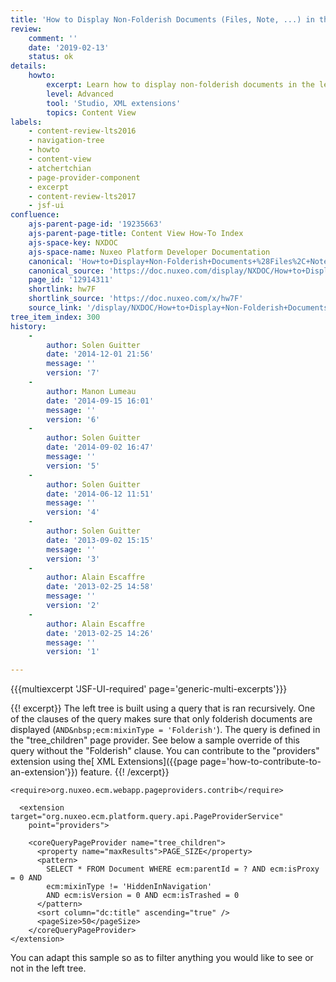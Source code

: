 ```yaml
---
title: 'How to Display Non-Folderish Documents (Files, Note, ...) in the Left Tree'
review:
    comment: ''
    date: '2019-02-13'
    status: ok
details:
    howto:
        excerpt: Learn how to display non-folderish documents in the left tree with Nuxeo Studio.
        level: Advanced
        tool: 'Studio, XML extensions'
        topics: Content View
labels:
    - content-review-lts2016
    - navigation-tree
    - howto
    - content-view
    - atchertchian
    - page-provider-component
    - excerpt
    - content-review-lts2017
    - jsf-ui
confluence:
    ajs-parent-page-id: '19235663'
    ajs-parent-page-title: Content View How-To Index
    ajs-space-key: NXDOC
    ajs-space-name: Nuxeo Platform Developer Documentation
    canonical: 'How+to+Display+Non-Folderish+Documents+%28Files%2C+Note%2C+...%29+in+the+Left+Tree'
    canonical_source: 'https://doc.nuxeo.com/display/NXDOC/How+to+Display+Non-Folderish+Documents+%28Files%2C+Note%2C+...%29+in+the+Left+Tree'
    page_id: '12914311'
    shortlink: hw7F
    shortlink_source: 'https://doc.nuxeo.com/x/hw7F'
    source_link: '/display/NXDOC/How+to+Display+Non-Folderish+Documents+%28Files%2C+Note%2C+...%29+in+the+Left+Tree'
tree_item_index: 300
history:
    -
        author: Solen Guitter
        date: '2014-12-01 21:56'
        message: ''
        version: '7'
    -
        author: Manon Lumeau
        date: '2014-09-15 16:01'
        message: ''
        version: '6'
    -
        author: Solen Guitter
        date: '2014-09-02 16:47'
        message: ''
        version: '5'
    -
        author: Solen Guitter
        date: '2014-06-12 11:51'
        message: ''
        version: '4'
    -
        author: Solen Guitter
        date: '2013-09-02 15:15'
        message: ''
        version: '3'
    -
        author: Alain Escaffre
        date: '2013-02-25 14:58'
        message: ''
        version: '2'
    -
        author: Alain Escaffre
        date: '2013-02-25 14:26'
        message: ''
        version: '1'

---
```

{{{multiexcerpt 'JSF-UI-required' page='generic-multi-excerpts'}}}

{{! excerpt}}
The left tree is built using a query that is ran recursively. One of the clauses of the query makes sure that only folderish documents are displayed (`AND&nbsp;ecm:mixinType = 'Folderish'`). The query is defined in the "tree_children" page provider. See below a sample override of this query without the "Folderish" clause. You can contribute to the "providers" extension using the[ XML Extensions]({{page page='how-to-contribute-to-an-extension'}}) feature.
{{! /excerpt}}

```html/xml
<require>org.nuxeo.ecm.webapp.pageproviders.contrib</require>

  <extension target="org.nuxeo.ecm.platform.query.api.PageProviderService"
    point="providers">

    <coreQueryPageProvider name="tree_children">
      <property name="maxResults">PAGE_SIZE</property>
      <pattern>
        SELECT * FROM Document WHERE ecm:parentId = ? AND ecm:isProxy = 0 AND
        ecm:mixinType != 'HiddenInNavigation'
        AND ecm:isVersion = 0 AND ecm:isTrashed = 0
      </pattern>
      <sort column="dc:title" ascending="true" />
      <pageSize>50</pageSize>
    </coreQueryPageProvider>
</extension>
```

You can adapt this sample so as to filter anything you would like to see or not in the left tree.
